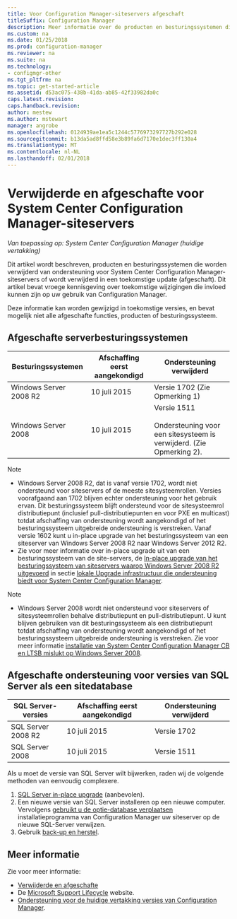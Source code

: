 ```yaml
---
title: Voor Configuration Manager-siteservers afgeschaft
titleSuffix: Configuration Manager
description: Meer informatie over de producten en besturingssystemen die door System Center Configuration Manager niet langer ondersteund voor siteservers.
ms.custom: na
ms.date: 01/25/2018
ms.prod: configuration-manager
ms.reviewer: na
ms.suite: na
ms.technology:
- configmgr-other
ms.tgt_pltfrm: na
ms.topic: get-started-article
ms.assetid: d53ac075-438b-41da-ab85-42f33982da0c
caps.latest.revision: 
caps.handback.revision: 
author: mestew
ms.author: mstewart
manager: angrobe
ms.openlocfilehash: 0124939ae1ea5c1244c5776973297727b292e028
ms.sourcegitcommit: b13da5ad8ffd58e3b89fa6d7170e1dec3ff130a4
ms.translationtype: MT
ms.contentlocale: nl-NL
ms.lasthandoff: 02/01/2018
---
```

# <a name="removed-and-deprecated-for-system-center-configuration-manager-site-servers"></a>Verwijderde en afgeschafte voor System Center Configuration Manager-siteservers

*Van toepassing op: System Center Configuration Manager (huidige vertakking)*

Dit artikel wordt beschreven, producten en besturingssystemen die worden verwijderd van ondersteuning voor System Center Configuration Manager-siteservers of wordt verwijderd in een toekomstige update (afgeschaft). Dit artikel bevat vroege kennisgeving over toekomstige wijzigingen die invloed kunnen zijn op uw gebruik van Configuration Manager.  

Deze informatie kan worden gewijzigd in toekomstige versies, en bevat mogelijk niet alle afgeschafte functies, producten of besturingssysteem.  


## <a name="deprecated-server-operating-systems"></a>Afgeschafte serverbesturingssystemen  

|**Besturingssystemen**|**Afschaffing eerst aangekondigd**|**Ondersteuning verwijderd** |  
|-|-|-| 
|Windows Server 2008 R2|10 juli 2015| Versie 1702 (Zie Opmerking 1)| 
|Windows Server 2008|10 juli 2015|Versie 1511 </br></br>Ondersteuning voor een sitesysteem is verwijderd. (Zie Opmerking 2).|  

>[!NOTE]
>-   Windows Server 2008 R2, dat is vanaf versie 1702, wordt niet ondersteund voor siteservers of de meeste sitesysteemrollen. Versies voorafgaand aan 1702 blijven echter ondersteuning voor het gebruik ervan. Dit besturingssysteem blijft ondersteund voor de sitesysteemrol distributiepunt (inclusief pull-distributiepunten en voor PXE en multicast) totdat afschaffing van ondersteuning wordt aangekondigd of het besturingssysteem uitgebreide ondersteuning is verstreken. Vanaf versie 1602 kunt u in-place upgrade van het besturingssysteem van een siteserver van Windows Server 2008 R2 naar Windows Server 2012 R2.  
>- Zie voor meer informatie over in-place upgrade uit van een besturingssysteem van de site-servers, de [In-place upgrade van het besturingssysteem van siteservers waarop Windows Server 2008 R2 uitgevoerd](/sccm/core/servers/manage/upgrade-on-premises-infrastructure#bkmk_from2008r2) in sectie [lokale Upgrade infrastructuur die ondersteuning biedt voor System Center Configuration Manager](/sccm/core/servers/manage/upgrade-on-premises-infrastructure).

>[!NOTE]
>-   Windows Server 2008 wordt niet ondersteund voor siteservers of sitesysteemrollen behalve distributiepunt en pull-distributiepunt. U kunt blijven gebruiken van dit besturingssysteem als een distributiepunt totdat afschaffing van ondersteuning wordt aangekondigd of het besturingssysteem uitgebreide ondersteuning is verstreken. Zie voor meer informatie [installatie van System Center Configuration Manager CB en LTSB mislukt op Windows Server 2008](https://support.microsoft.com/help/4015095).

## <a name="deprecated-support-for-sql-server-versions-as-a-site-database"></a>Afgeschafte ondersteuning voor versies van SQL Server als een sitedatabase  

|**SQL Server-versies**|**Afschaffing eerst aangekondigd**|**Ondersteuning verwijderd**|   
|-|-|-| 
|SQL Server 2008 R2|10 juli 2015|Versie 1702| 
|SQL Server 2008|10 juli 2015|Versie 1511|  


Als u moet de versie van SQL Server wilt bijwerken, raden wij de volgende methoden van eenvoudig complexere.
1. [SQL Server in-place upgrade](/sccm/core/servers/manage/upgrade-on-premises-infrastructure#a-namebkmksupconfigupgradedbsrva-upgrade-sql-server-on-the-site-database-server) (aanbevolen).
2. Een nieuwe versie van SQL Server installeren op een nieuwe computer. Vervolgens [gebruikt u de optie-database verplaatsen](/sccm/core/servers/manage/modify-your-infrastructure#a-namebkmkdbconfiga-modify-the-site-database-configuration) installatieprogramma van Configuration Manager uw siteserver op de nieuwe SQL-Server verwijzen.
3. Gebruik [back-up en herstel](/sccm/protect/understand/backup-and-recovery).


## <a name="more-information"></a>Meer informatie
Zie voor meer informatie:
 - [Verwijderde en afgeschafte](/sccm/core/plan-design/changes/deprecated/removed-and-deprecated)
 - De [Microsoft Support Lifecycle](https://support.microsoft.com/lifecycle) website.
 - [Ondersteuning voor de huidige vertakking versies van Configuration Manager](/sccm/core/servers/manage/current-branch-versions-supported).